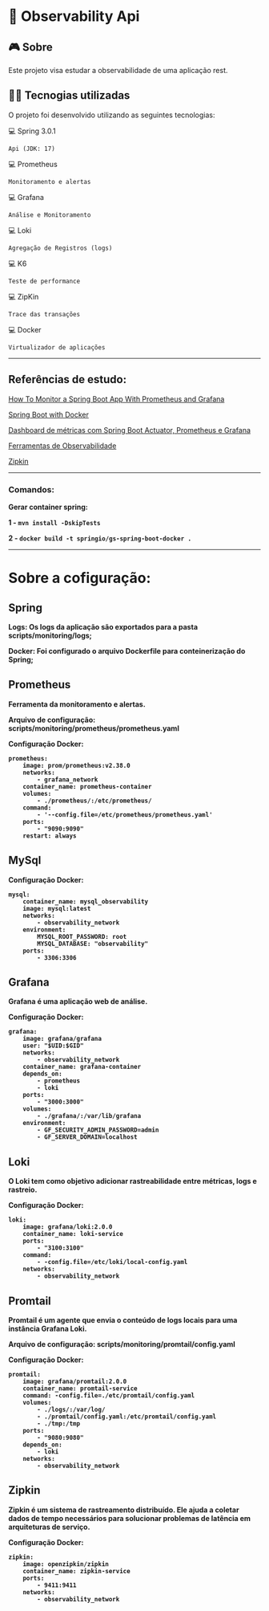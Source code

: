 # 👀 Observability Api

## 🎮️ Sobre
Este projeto visa estudar a observabilidade de uma aplicação rest.

## 👨‍💻️ Tecnogias utilizadas
O projeto foi desenvolvido utilizando as seguintes tecnologias:

💻️ Spring 3.0.1

    Api (JDK: 17)

💻️ Prometheus

    Monitoramento e alertas

💻️ Grafana

    Análise e Monitoramento

💻️ Loki 

    Agregação de Registros (logs)

💻️ K6
    
    Teste de performance

💻️ ZipKin

    Trace das transações

💻️ Docker
    
    Virtualizador de aplicações

---------------------------------

## Referências de estudo:

[How To Monitor a Spring Boot App With Prometheus and Grafana](https://betterprogramming.pub/how-to-monitor-a-spring-boot-app-with-prometheus-and-grafana-22e2338f97fc)

[Spring Boot with Docker](https://spring.io/guides/gs/spring-boot-docker/)

[Dashboard de métricas com Spring Boot Actuator, Prometheus e Grafana](https://www.youtube.com/watch?v=K_EI1SxVQ5Q)

[Ferramentas de Observabilidade](https://github.com/liliannss/observabilidade)

[Zipkin](https://springbootlearning.medium.com/using-micrometer-to-trace-your-spring-boot-app-1fe6ff9982ae)

----------------------------------
### Comandos:

<b>Gerar container spring:<b> 

1 - ``mvn install -DskipTests ``

2 - ``docker build -t springio/gs-spring-boot-docker .``

----------------------------------

# Sobre a cofiguração:

## Spring
Logs: Os logs da aplicação são exportados para a pasta scripts/monitoring/logs;

Docker: Foi configurado o arquivo Dockerfile para conteinerização do Spring;
 
## Prometheus
Ferramenta da monitoramento e alertas.

Arquivo de configuração: scripts/monitoring/prometheus/prometheus.yaml

<strong>Configuração Docker:</strong> 

    prometheus:
        image: prom/prometheus:v2.38.0
        networks:
            - grafana_network
        container_name: prometheus-container
        volumes:
            - ./prometheus/:/etc/prometheus/
        command:
            - '--config.file=/etc/prometheus/prometheus.yaml'
        ports:
            - "9090:9090"
        restart: always


## MySql

<strong>Configuração Docker:</strong>

    mysql:
        container_name: mysql_observability
        image: mysql:latest
        networks:
            - observability_network
        environment:
            MYSQL_ROOT_PASSWORD: root
            MYSQL_DATABASE: "observability"
        ports:
            - 3306:3306

## Grafana
Grafana é uma aplicação web de análise.

<strong>Configuração Docker:</strong>

    grafana:
        image: grafana/grafana
        user: "$UID:$GID"
        networks:
            - observability_network
        container_name: grafana-container
        depends_on:
            - prometheus
            - loki
        ports:
            - "3000:3000"
        volumes:
            - ./grafana/:/var/lib/grafana
        environment:
            - GF_SECURITY_ADMIN_PASSWORD=admin
            - GF_SERVER_DOMAIN=localhost

## Loki
O Loki tem como objetivo adicionar rastreabilidade entre métricas, logs e rastreio.

<strong>Configuração Docker:</strong>

    loki:
        image: grafana/loki:2.0.0
        container_name: loki-service
        ports:
            - "3100:3100"
        command:
            - -config.file=/etc/loki/local-config.yaml
        networks:
            - observability_network

## Promtail
Promtail é um agente que envia o conteúdo de logs locais para uma instância Grafana Loki.

Arquivo de configuração: scripts/monitoring/promtail/config.yaml

<strong>Configuração Docker:</strong>

    promtail:
        image: grafana/promtail:2.0.0
        container_name: promtail-service
        command: -config.file=./etc/promtail/config.yaml
        volumes:
            - ./logs/:/var/log/
            - ./promtail/config.yaml:/etc/promtail/config.yaml
            - ./tmp:/tmp
        ports:
            - "9080:9080"
        depends_on:
            - loki
        networks:
            - observability_network

## Zipkin
Zipkin é um sistema de rastreamento distribuído. Ele ajuda a coletar dados de tempo necessários para solucionar problemas de latência em arquiteturas de serviço.

<strong>Configuração Docker:</strong>

    zipkin:
        image: openzipkin/zipkin
        container_name: zipkin-service
        ports:
            - 9411:9411
        networks:
            - observability_network